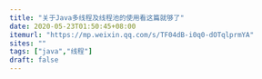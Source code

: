 ```yaml
---
title: "关于Java多线程及线程池的使用看这篇就够了"
date: 2020-05-23T01:50:45+08:00
itemurl: "https://mp.weixin.qq.com/s/TF04dB-i0q0-dOTqlprmYA"
sites: ""
tags: ["java","线程"]
draft: false
---
```


